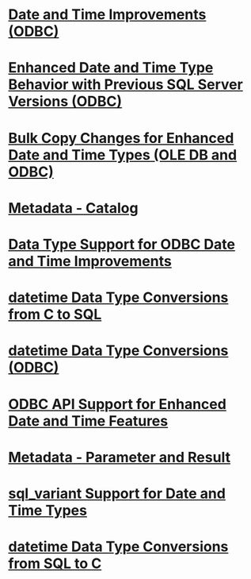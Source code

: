 # [Date and Time Improvements (ODBC)](date-and-time-improvements-odbc.md)
# [Enhanced Date and Time Type Behavior with Previous SQL Server Versions (ODBC)](enhanced-date-and-time-type-behavior-with-previous-sql-server-versions-odbc.md)
# [Bulk Copy Changes for Enhanced Date and Time Types (OLE DB and ODBC)](bulk-copy-changes-for-enhanced-date-and-time-types-ole-db-and-odbc.md)
# [Metadata - Catalog](metadata-catalog.md)
# [Data Type Support for ODBC Date and Time Improvements](data-type-support-for-odbc-date-and-time-improvements.md)
# [datetime Data Type Conversions from C to SQL](datetime-data-type-conversions-from-c-to-sql.md)
# [datetime Data Type Conversions (ODBC)](datetime-data-type-conversions-odbc.md)
# [ODBC API Support for Enhanced Date and Time Features](odbc-api-support-for-enhanced-date-and-time-features.md)
# [Metadata - Parameter and Result](metadata-parameter-and-result.md)
# [sql_variant Support for Date and Time Types](sql-variant-support-for-date-and-time-types.md)
# [datetime Data Type Conversions from SQL to C](datetime-data-type-conversions-from-sql-to-c.md)
